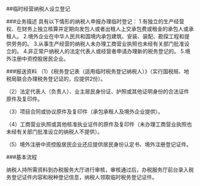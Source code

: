 ##临时经营纳税人设立登记

###业务描述
    具有以下情形的纳税人申报办理临时登记：
    1.有独立的生产经营权、在财务上独立核算并定期向发包人或者出租人上交承包费或租金的承包人或承租人。
    2.境外企业在中华人民共和国境内承包建筑、安装、装配、勘探工程和提供劳务的。
    3.从事生产经营的纳税人未办理工商营业执照也未经有关部门批准设立的。
    4.非正常户纳税人的法定代表人或经营者申请办理新的税务登记的。
    5.境外注册中资控股居民企业。

###报送资料
（1）《税务登记表（适用临时税务登记纳税人）》（实行国税局、地税局联合办理税务登记证的，应提供2份）。

（2）法定代表人（负责人）、业主居民身份证、护照或其他证明身份的合法证件原件及复印件。

（3）项目合同或协议原件及复印件（承包承租人及境外企业提供）。

（4）工商营业执照或其他核准执业证件的原件及复印件（未办理工商营业执照也未经有关部门批准设立的纳税人不提供）。

（5）境外注册中资控股居民企业还应提供居民身份认定书、境外注册登记证件。

###基本流程
 
  纳税人持所需资料到办税服务大厅进行审核，审核通过后，办税服务厅前台录入税务登记证件内容和税种登记信息，纳税人领取临时税务登记证件。


